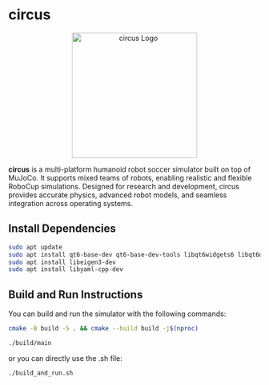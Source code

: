 # circus

<div align="center">
  <img src="Assets/logo.png" alt="circus Logo" width="250"/>
</div>

**circus** is a multi-platform humanoid robot soccer simulator built on top of MuJoCo. It supports mixed teams of robots, enabling realistic and flexible RoboCup simulations. Designed for research and development, circus provides accurate physics, advanced robot models, and seamless integration across operating systems.

## Install Dependencies

```bash
sudo apt update
sudo apt install qt6-base-dev qt6-base-dev-tools libqt6widgets6 libqt6openglwidgets6
sudo apt install libeigen3-dev
sudo apt install libyaml-cpp-dev
```

## Build and Run Instructions
You can build and run the simulator with the following commands:
```bash
cmake -B build -S . && cmake --build build -j$(nproc)

./build/main
```
or you can directly use the .sh file:
```
./build_and_run.sh
```
